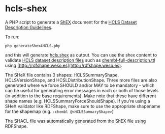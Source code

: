 # hcls-shex

A PHP script to generate a [ShEX](http://shex.io/) document for the [HCLS Dataset Description Guidelines](https://www.w3.org/TR/hcls-dataset/). 

To run:

````  
php generateShex4HCLS.php
````

and this will generate [hcls.shex](https://github.com/micheldumontier/hcls-shex/blob/master/hcls.shex) as output. You can use the shex content to validate [HCLS dataset description files](https://www.w3.org/TR/hcls-dataset/) such as [chembl-full-description.ttl](https://github.com/micheldumontier/hcls-shex/blob/master/chembl-full-description.ttl) using [http://rdfshape.weso.es](http://rdfshape.weso.es). 

The SHeX file contains 3 shapes: HCLSSummaryShape, HCLSVersionShape, and HCSLDistributionShape. Three more files are also generated where we force SHOULD and/or MAY to be mandatory - which can be useful for generating error messages in each or both of those levels (in addition to the base requirements). Make note that these have different shape names (e.g. HCLSSummaryForceShouldShape). If you're using a SHeX validator like RDFShape, make sure to use the appropriate shapename for the shapemap (e.g. `:chembl @<HCLSSummaryShape>`)
 
The SHACL file was automatically generated from the ShEX file using RDFShape.
